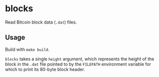 # blocks
Read Bitcoin block data (`.dat`) files.

## Usage
Build with `make build`.

`blocks` takes a single `height` argument, which represents the height of the block in the `.dat` file pointed to by the `FILEPATH` environment variable for which to print its 80-byte block header.